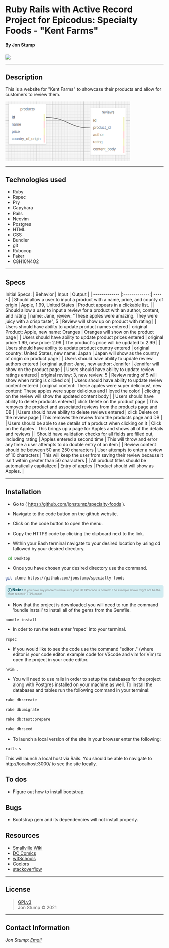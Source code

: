 # Ruby Rails with Active Record Project for Epicodus: Specialty Foods - "Kent Farms"

#### By Jon Stump

<img align="center" src="https://avatars2.githubusercontent.com/u/59323850?s=460&u=372c7d529b7379408ae54491ab3449b6e2f4d94d&v=4">

* * *

## Description

This is a website for "Kent Farms" to showcase their products and allow for customers to review them.

![Table Schema](/public/img/specialty_foods.png)
* * *

## Technologies used

* Ruby
* Rspec
* Pry
* Capybara
* Rails
* Neovim
* Postgres
* HTML
* CSS
* Bundler
* git
* Rubocop
* Faker
* C8H10N4O2

* * *

## Specs

Initial Specs:
| Behavior | Input | Output |
| ------------- |:-------------:| -----:|
| Should allow a user to input a product with a name, price, and county of origin  | Apple, 1.99, United States | Product appears in a clickable list. |
| Should allow a user to input a review for a product with an author, content, and rating | name: Jane, review: "These apples were amazing. They were juicy with a crisp taste", 5 | Review will show up on product with rating |
| Users should have ability to update product names entered | original Product: Apple, new name: Oranges | Oranges will show on the product page |
| Users should have ability to update product prices entered | original price: 1.99, new price: 2.99 | The product's price will be updated to 2.99 |
| Users should have ability to update product country entered | original country: United States, new name: Japan | Japan will show as the country of origin on product page |
| Users should have ability to update review authors entered | original author: Jane, new author: Jennifer | Jennifer will show on the product page |
| Users should have ability to update review ratings entered | original review: 3, new review: 5 | Review rating of 5 will show when rating is clicked on|
| Users should have ability to update review content entered | original content: These apples were super delicious!, new content: These apples were super delicious and I loved the color! | clicking on the review will show the updated content body |
| Users should have ability to delete products entered | click Delete on the product page | This removes the product and associated reviews from the products page and DB |
| Users should have ability to delete reviews entered | click Delete on the review page | This removes the review from the products page and DB |
| Users should be able to see details of a product when clicking on it | Click on the Apples | This brings up a page for Apples and shows all of the details and reviews |
| Should have validation checks for all fields are filled out, including rating | Apples entered a second time | This will throw and error any time a user attempts to do double entry of an item |
| Review content should be between 50 and 250 characters | User attempts to enter a review of 10 characters  | This will keep the user from saving their review because it isn't within greater than 50 characters |
| All product titles should be automatically capitalized | Entry of apples | Product should will show as Apples. |

* * *

## Installation

* Go to ( https://github.com/jonstump/specialty-foods ).

* Navigate to the code button on the github website.

* Click on the code button to open the menu.

- Copy the HTTPS code by clicking the clipboard next to the link.

- Within your Bash terminal navigate to your desired location by using cd fallowed by your desired directory.

```bash
 cd Desktop
```

- Once you have chosen your desired directory use the command.

```bash
git clone https://github.com/jonstump/specialty-foods
```

<div
  style="
    background-color: #d1ecf1;
    color: grey; padding: 6px;
    font-size: 9px;
    border-radius: 5px;
    border: 1px solid #d4ecf1;
    margin-bottom: 12px"
>
  <span
    style="
      font-size: 12px;
      font-weight: 600;
      color: #0c5460;"
  >
    ⓘ
  </span>
  <span
    style="
      font-size: 12px;
      font-weight: 900;
      color: #0c5460;
      margin-bottom: 24px"
  >
    Note :
  </span>
  If you have any problems make sure your HTTPS code is correct! The example above might not be the most recent HTTPS code!
</div>

* Now that the project is downloaded you will need to run the command 'bundle install' to install all of the gems from the Gemfile.

``` bash
bundle install
```

* In oder to run the tests enter 'rspec' into your terminal.

``` bash
rspec
```

* If you would like to see the code use the command "editor ." (where editor is your code editor. example code for VScode and vim for Vim) to open the project in your code editor.

``` bash
nvim .
```

* You will need to use rails in order to setup the databases for the project along with Postgres installed on your machine as well. To install the databases and tables run the following command in your terminal:

``` bash
rake db:create
```
``` bash
rake db:migrate
```
``` bash
rake db:test:prepare
```
``` bash
rake db:seed
```

* To launch a local version of the site in your browser enter the following:

``` bash
rails s
```

This will launch a local host via Rails. You should be able to navigate to http://localhost:3000/ to see the site locally.

## To dos

* Figure out how to install bootstrap.

## Bugs

* Bootstrap gem and its dependencies will not install properly.

## Resources
* [Smallville Wiki](https://smallville.fandom.com/wiki/Kent_Farm)
* [DC Comics](https://www.dccomics.com/)
* [w3Schools](https://www.w3schools.com/)
* [Coolors](https://coolors.co/f7ebec-ddbdd5-ac9fbb-59656f-1d1e2c)
* [stackoverflow](https://stackoverflow.com/)

* * *

## License

> [GPLv3](/LICENSE)\
> Jon Stump &copy; 2021

* * *

## Contact Information

_Jon Stump: [Email](jmstump@gmail.com)_

